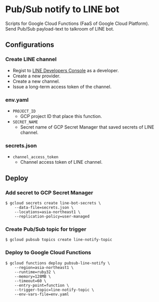# Pub/Sub notify to LINE bot

Scripts for Google Cloud Functions (FaaS of Google Cloud Platform).  
Send Pub/Sub payload-text to talkroom of LINE bot.

## Configurations

### Create LINE channel

- Regist to [LINE Developers Console](https://developers.line.biz/console/) as a developer.
- Create a new provider.
- Create a new channel.
- Issue a long-term access token of the channel.

### env.yaml

- `PROJECT_ID`
  - GCP project ID that place this function.
- `SECRET_NAME`
  - Secret name of GCP Secret Manager that saved secrets of LINE channel.

### secrets.json

- `channel_access_token`
  - Channel access token of LINE channel.

## Deploy

### Add secret to GCP Secret Manager

```
$ gcloud secrets create line-bot-secrets \
    --data-file=secrets.json \
    --locations=asia-northeast1 \
    --replication-policy=user-managed
```

### Create Pub/Sub topic for trigger

```
$ gcloud pubsub topics create line-notify-topic
```

### Deploy to Google Cloud Functions

```
$ gcloud functions deploy pubsub-line-notify \
    --region=asia-northeast1 \
    --runtime=ruby32 \
    --memory=128MB \
    --timeout=60 \
    --entry-point=function \
    --trigger-topic=line-notify-topic \
    --env-vars-file=env.yaml
```
